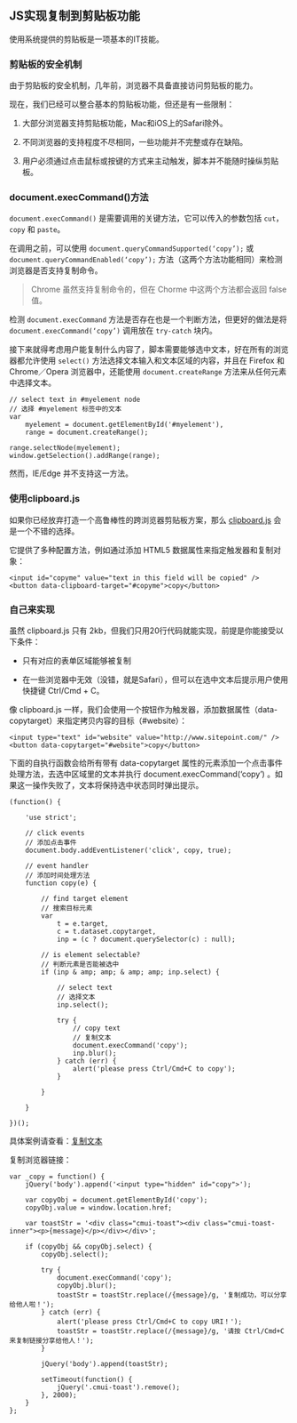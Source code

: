 JS实现复制到剪贴板功能
---

使用系统提供的剪贴板是一项基本的IT技能。


### 剪贴板的安全机制
由于剪贴板的安全机制，几年前，浏览器不具备直接访问剪贴板的能力。

现在，我们已经可以整合基本的剪贴板功能，但还是有一些限制：
1. 大部分浏览器支持剪贴板功能，Mac和iOS上的Safari除外。

2. 不同浏览器的支持程度不尽相同，一些功能并不完整或存在缺陷。

3. 用户必须通过点击鼠标或按键的方式来主动触发，脚本并不能随时操纵剪贴板。


### document.execCommand()方法
`document.execCommand()` 是需要调用的关键方法，它可以传入的参数包括 `cut`，`copy` 和 `paste`。

在调用之前，可以使用 `document.queryCommandSupported(‘copy’);` 或 `document.queryCommandEnabled(‘copy’);` 方法（这两个方法功能相同）来检测浏览器是否支持复制命令。

> Chrome 虽然支持复制命令的，但在 Chorme 中这两个方法都会返回 false 值。

检测 `document.execCommand` 方法是否存在也是一个判断方法，但更好的做法是将 `document.execCommand(‘copy’)` 调用放在 `try-catch` 块内。

接下来就得考虑用户能复制什么内容了，脚本需要能够选中文本，好在所有的浏览器都允许使用 `select()` 方法选择文本输入和文本区域的内容，并且在 Firefox 和 Chrome／Opera 浏览器中，还能使用 `document.createRange` 方法来从任何元素中选择文本。
```
// select text in #myelement node
// 选择 #myelement 标签中的文本
var
    myelement = document.getElementById('#myelement'),
    range = document.createRange();

range.selectNode(myelement);
window.getSelection().addRange(range);
```

然而，IE/Edge 并不支持这一方法。


### 使用clipboard.js
如果你已经放弃打造一个高鲁棒性的跨浏览器剪贴板方案，那么 [clipboard.js](https://github.com/zenorocha/clipboard.js.git) 会是一个不错的选择。

它提供了多种配置方法，例如通过添加 HTML5 数据属性来指定触发器和复制对象：
```
<input id="copyme" value="text in this field will be copied" />
<button data-clipboard-target="#copyme">copy</button>
```


### 自己来实现
虽然 clipboard.js 只有 2kb，但我们只用20行代码就能实现，前提是你能接受以下条件：
- 只有对应的表单区域能够被复制

- 在一些浏览器中无效（没错，就是Safari），但可以在选中文本后提示用户使用快捷键 Ctrl/Cmd + C。

像 clipboard.js 一样，我们会使用一个按钮作为触发器，添加数据属性（data-copytarget）来指定拷贝内容的目标（#website）：
```
<input type="text" id="website" value="http://www.sitepoint.com/" />
<button data-copytarget="#website">copy</button>
```

下面的自执行函数会给所有带有 data-copytarget 属性的元素添加一个点击事件处理方法，去选中区域里的文本并执行 document.execCommand(‘copy’) 。如果这一操作失败了，文本将保持选中状态同时弹出提示。
```
(function() {

    'use strict';

    // click events
    // 添加点击事件
    document.body.addEventListener('click', copy, true);

    // event handler
    // 添加时间处理方法
    function copy(e) {

        // find target element
        // 搜索目标元素
        var
            t = e.target,
            c = t.dataset.copytarget,
            inp = (c ? document.querySelector(c) : null);

        // is element selectable?
        // 判断元素是否能被选中
        if (inp & amp; amp; & amp; amp; inp.select) {

            // select text
            // 选择文本
            inp.select();

            try {
                // copy text
                // 复制文本
                document.execCommand('copy');
                inp.blur();
            } catch (err) {
                alert('please press Ctrl/Cmd+C to copy');
            }

        }

    }

})();
```

具体案例请查看：[复制文本](https://jsfiddle.net/5fxtuvvj/)

复制浏览器链接：
```
var _copy = function() {
    jQuery('body').append('<input type="hidden" id="copy">');

    var copyObj = document.getElementById('copy');
    copyObj.value = window.location.href;

    var toastStr = '<div class="cmui-toast"><div class="cmui-toast-inner"><p>{message}</p></div></div>';

    if (copyObj && copyObj.select) {
        copyObj.select();

        try {
            document.execCommand('copy');
            copyObj.blur();
            toastStr = toastStr.replace(/{message}/g, '复制成功，可以分享给他人啦！');
        } catch (err) {
            alert('please press Ctrl/Cmd+C to copy URI！');
            toastStr = toastStr.replace(/{message}/g, '请按 Ctrl/Cmd+C 来复制链接分享给他人！');
        }

        jQuery('body').append(toastStr);

        setTimeout(function() {
            jQuery('.cmui-toast').remove();
        }, 2000);
    }
};
```